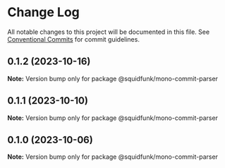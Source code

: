 # Change Log

All notable changes to this project will be documented in this file.
See [Conventional Commits](https://conventionalcommits.org) for commit guidelines.

## 0.1.2 (2023-10-16)

**Note:** Version bump only for package @squidfunk/mono-commit-parser





## 0.1.1 (2023-10-10)

**Note:** Version bump only for package @squidfunk/mono-commit-parser





## 0.1.0 (2023-10-06)

**Note:** Version bump only for package @squidfunk/mono-commit-parser
